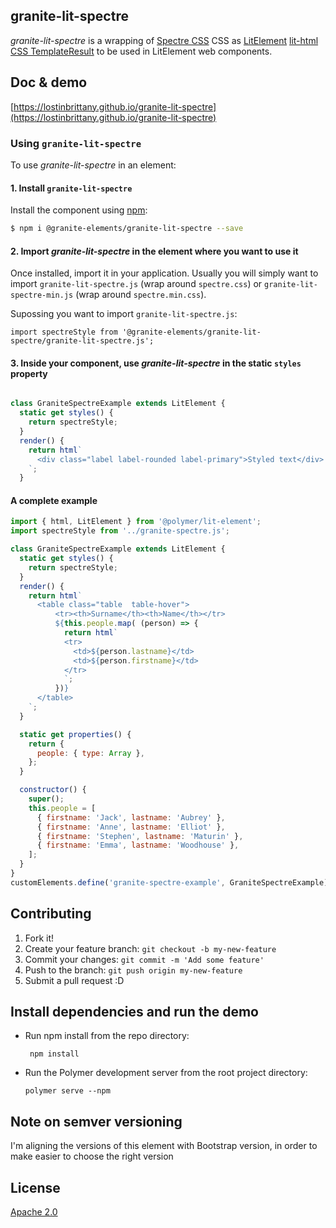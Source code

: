 ## granite-lit-spectre

*granite-lit-spectre* is a wrapping of [Spectre CSS](https://picturepan2.github.io/spectre/) CSS as [LitElement](https://lit-element.polymer-project.org/) [lit-html CSS TemplateResult](https://lit-element.polymer-project.org/guide/styles) to be used in LitElement web components.



## Doc & demo

[https://lostinbrittany.github.io/granite-lit-spectre](https://lostinbrittany.github.io/granite-lit-spectre)



### Using `granite-lit-spectre`

To use *granite-lit-spectre* in an element:


#### 1. Install `granite-lit-spectre`


Install the component using [npm](https://www.npmjs.com/):

```sh
$ npm i @granite-elements/granite-lit-spectre --save
```


#### 2. Import *granite-lit-spectre* in the element where you want to use it


Once installed, import it in your application. Usually you will simply want to import `granite-lit-spectre.js` (wrap around `spectre.css`) or `granite-lit-spectre-min.js` (wrap around `spectre.min.css`).

Supossing you want to import `granite-lit-spectre.js`:
 
```
import spectreStyle from '@granite-elements/granite-lit-spectre/granite-lit-spectre.js';
``` 

#### 3. Inside your component, use *granite-lit-spectre* in the static `styles` property


```js

class GraniteSpectreExample extends LitElement {
  static get styles() {
    return spectreStyle;
  }
  render() {
    return html`
      <div class="label label-rounded label-primary">Styled text</div>
    `;
  }
```


#### A complete example

```js
import { html, LitElement } from '@polymer/lit-element';
import spectreStyle from '../granite-spectre.js';

class GraniteSpectreExample extends LitElement {
  static get styles() {
    return spectreStyle;
  }
  render() {
    return html`
      <table class="table  table-hover">
          <tr><th>Surname</th><th>Name</th></tr>
          ${this.people.map( (person) => {
            return html`
            <tr>
              <td>${person.lastname}</td>
              <td>${person.firstname}</td>
            </tr>
            `;
          })}
      </table>
    `;
  }

  static get properties() {
    return {
      people: { type: Array },
    };
  }

  constructor() {
    super();
    this.people = [
      { firstname: 'Jack', lastname: 'Aubrey' },
      { firstname: 'Anne', lastname: 'Elliot' },
      { firstname: 'Stephen', lastname: 'Maturin' },
      { firstname: 'Emma', lastname: 'Woodhouse' },
    ];
  }
}
customElements.define('granite-spectre-example', GraniteSpectreExample);

```

## Contributing

1. Fork it!
2. Create your feature branch: `git checkout -b my-new-feature`
3. Commit your changes: `git commit -m 'Add some feature'`
4. Push to the branch: `git push origin my-new-feature`
5. Submit a pull request :D

## Install dependencies and run the demo

+   Run npm install from the repo directory:

    ```
     npm install
    ```
+   Run the Polymer development server from the root project directory:

    ```
    polymer serve --npm
    ```


## Note on semver versioning

I'm aligning the versions of this element with Bootstrap version, in order to make easier to choose the right version
 
## License

[Apache 2.0](http://www.apache.org/licenses/LICENSE-2.0)
